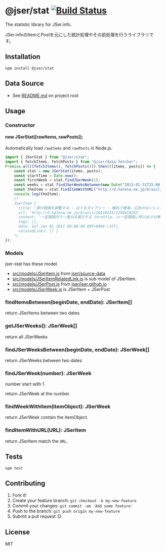# @jser/stat [![Build Status](https://travis-ci.org/jser/stat-js.svg?branch=master)](https://travis-ci.org/jser/stat-js)

The statistic library for JSer.info.

JSer.infoのItemとPostを元にした統計処理やその前処理を行うライブラリです。

## Installation

    npm install @jser/stat

## Data Source

- See [README.md](../../../README.md) on project root

## Usage

### Constructor

#### new JSerStat([rawItems, rawPosts]);

Automatically load `rawItems` and `rawPosts` in Node.js.

```js
import { JSerStat } from "@jser/stat";
import { fetchItems, fetchPosts } from "@jser/data-fetcher";
Promise.all([fetchItems(), fetchPosts()]).then(([items, posts]) => {
    const stat = new JSerStat(items, posts);
    const startTime = Date.now();
    const firstWeek = stat.findJSerWeek(1);
    const weeks = stat.findJSerWeeksBetween(new Date("2013-01-31T15:00:00.000Z"), new Date("2015-06-01T13:22:37.167Z"));
    const theItem = stat.findItemWithURL("http://d.hatena.ne.jp/brazil/20110131/1296419283");
    console.log(theItem);
    /*
    JSerItem {
      title: '実行間隔を調整する - はてなダイアリー - 無料で簡単。広告のないシンプルなブログをはじめよう！',
      url: 'http://d.hatena.ne.jp/brazil/20110131/1296419283',
      content: '一定間隔内で一度のみ実行する throttle、\n一定間隔に呼び出され無ければ実行する debounce　についての解説。\nそれぞれ用途や図解も付いていて大変わかりやすい。',
      tags: [],
      date: Sat Jan 01 2011 00:00:00 GMT+0900 (JST),
      relatedLinks: [] }
    */
});
```
### Models

jser-stat has these model.

- [src/models/JSerItem.js](src/models/JSerItem.ts) from [jser/source-data](https://github.com/jser/source-data "jser/source-data")
- [src/models/JSerItemRelatedLink.js](src/models/JSerItemRelatedLink.ts) is sub model of JSerItem.
- [src/models/JSerPost.js](src/models/JSerPost.ts) from [jser/jser.github.io](https://github.com/jser/jser.github.io "jser/jser.github.io")
- [src/models/JSerWeek.js](src/models/JSerWeek.ts) is JSerItem + JSerPost

### findItemsBetween(beginDate, endDate): JSerItem[]

return JSerItems between two dates

### getJSerWeeks(): JSerWeek[]

return all JSerWeeks

### findJSerWeeksBetween(beginDate, endDate):  JSerWeek[]

return JSerWeeks between two dates

### findJSerWeek(number): JSerWeek

number start with 1.

return JSerWeek at the number.

### findWeekWithItem(itemObject): JSerWeek

return JSerWeek contain the itemObject.

### findItemWithURL(URL): JSerItem

return JSerItem match the `URL`.

## Tests

    npm test

## Contributing

1. Fork it!
2. Create your feature branch: `git checkout -b my-new-feature`
3. Commit your changes: `git commit -am 'Add some feature'`
4. Push to the branch: `git push origin my-new-feature`
5. Submit a pull request :D

## License

MIT
